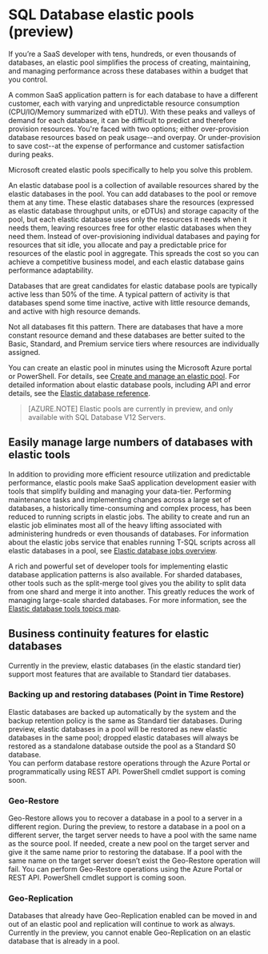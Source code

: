 <properties 
	pageTitle="Azure SQL Database elastic database pool (preview)" 
	description="An elastic database pool is a collection of available resources that are shared by a group of elastic databases." 
	services="sql-database" 
	documentationCenter="" 
	authors="stevestein" 
	manager="jeffreyg" 
	editor=""/>

<tags 
	ms.service="sql-database"
	ms.devlang="NA"
	ms.date="05/11/2015" 
	ms.author="sstein" 
	ms.workload="data-management" 
	ms.topic="article" 
	ms.tgt_pltfrm="NA"/>


# SQL Database elastic pools (preview)

If you’re a SaaS developer with tens, hundreds, or even thousands of databases, an elastic pool simplifies the process of creating, maintaining, and managing performance across these databases within a budget that you control. 

A common SaaS application pattern is for each database to have a different customer, each with varying and unpredictable resource consumption (CPU/IO/Memory summarized with eDTU). With these peaks and valleys of demand for each database, it can be difficult to predict and therefore provision resources.  You're faced with two options; either over-provision database resources based on peak usage--and overpay. Or under-provision to save cost--at the expense of performance and customer satisfaction during peaks. 

Microsoft created elastic pools specifically to help you solve this problem.

An elastic database pool is a collection of available resources shared by the elastic databases in the pool. You can add databases to the pool or remove them at any time. These elastic databases share the resources (expressed as elastic database throughput units, or eDTUs) and storage capacity of the pool, but each elastic database uses only the resources it needs when it needs them, leaving resources free for other elastic databases when they need them. Instead of over-provisioning individual databases and paying for resources that sit idle, you allocate and pay a predictable price for resources of the elastic pool in aggregate. This spreads the cost so you can achieve a competitive business model, and each elastic database gains performance adaptability.

Databases that are great candidates for elastic database pools are typically active less than 50% of the time.  A typical pattern of activity is that databases spend some time inactive, active with little resource demands, and active with high resource demands.  

Not all databases fit this pattern.  There are databases that have a more constant resource demand and these databases are better suited to the Basic, Standard, and Premium service tiers where resources are individually assigned.

You can create an elastic pool in minutes using the Microsoft Azure portal or PowerShell. For details, see [Create and manage an elastic pool](sql-database-elastic-pool-portal.md). For detailed information about elastic database pools, including API and error details, see the [Elastic database reference](sql-database-elastic-pool-reference.md).


> [AZURE.NOTE] Elastic pools are currently in preview, and only available with SQL Database V12 Servers.

## Easily manage large numbers of databases with elastic tools

In addition to providing more efficient resource utilization and predictable performance, elastic pools make SaaS application development easier with tools that simplify building and managing your data-tier. Performing maintenance tasks and implementing changes across a large set of databases, a historically time-consuming and complex process, has been reduced to running scripts in elastic jobs. The ability to create and run an elastic job eliminates most all of the heavy lifting associated with administering hundreds or even thousands of databases. For information about the elastic jobs service that enables running T-SQL scripts across all elastic databases in a pool, see [Elastic database jobs overview](sql-database-elastic-jobs-overview.md).

A rich and powerful set of developer tools for implementing elastic database application patterns is also available. For sharded databases, other tools such as the split-merge tool gives you the ability to split data from one shard and merge it into another. This greatly reduces the work of managing large-scale sharded databases. For more information, see the [Elastic database tools topics map](sql-database-elastic-scale-documentation-map.md).

## Business continuity features for elastic databases

Currently in the preview, elastic databases (in the elastic standard tier) support most features that are available to Standard tier databases.

### Backing up and restoring databases (Point in Time Restore)

Elastic databases are backed up automatically by the system and the backup retention policy is the same as Standard tier databases. During preview, elastic databases in a pool will be restored as new elastic databases in the same pool; dropped elastic databases will always be restored as a standalone database outside the pool as a Standard S0 database.  
You can perform database restore operations through the Azure Portal or programmatically using REST API. PowerShell cmdlet support is coming soon.

### Geo-Restore

Geo-Restore allows you to recover a database in a pool to a server in a different region. During the preview, to restore a database in a pool on a different server, the target server needs to have a pool with the same name as the source pool. If needed, create a new pool on the target server and give it the same name prior to restoring the database. If a pool with the same name on the target server doesn’t exist the Geo-Restore operation will fail.
You can perform Geo-Restore operations using the Azure Portal or REST API. PowerShell cmdlet support is coming soon.


### Geo-Replication

Databases that already have Geo-Replication enabled can be moved in and out of an elastic pool and replication will continue to work as always. Currently in the preview, you cannot enable Geo-Replication on an elastic database that is already in a pool.



